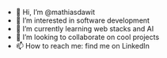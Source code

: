- 👋 Hi, I’m @mathiasdawit
- 👀 I’m interested in software development
- 🌱 I’m currently learning web stacks and AI
- 💞️ I’m looking to collaborate on cool projects
- 📫 How to reach me: find me on LinkedIn

<!---
mathiasdawit/mathiasdawit is a ✨ special ✨ repository because its `README.md` (this file) appears on your GitHub profile.
You can click the Preview link to take a look at your changes.
--->
